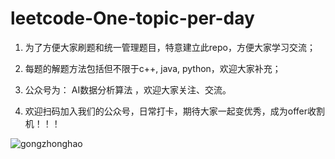 # leetcode-One-topic-per-day
1. 为了方便大家刷题和统一管理题目，特意建立此repo，方便大家学习交流；

2. 每题的解题方法包括但不限于c++, java, python，欢迎大家补充；

3. 公众号为： AI数据分析算法 ，欢迎大家关注、交流。

4. 欢迎扫码加入我们的公众号，日常打卡，期待大家一起变优秀，成为offer收割机！！！

![gongzhonghao](https://github.com/hanlaoshi/leetcode-One-topic-per-day/blob/master/img-storage/gonghzonghao.jpg?raw=true)
